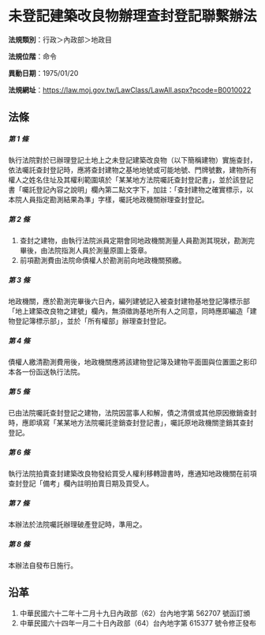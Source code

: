 # 未登記建築改良物辦理查封登記聯繫辦法




**法規類別**：行政＞內政部＞地政目

**法規位階**：命令

**異動日期**：1975/01/20  

**法規網址**：https://law.moj.gov.tw/LawClass/LawAll.aspx?pcode=B0010022



## 法條
##### 第 1 條
執行法院對於已辦理登記土地上之未登記建築改良物（以下簡稱建物）實施查封，依法囑託查封登記時，應將查封建物之基地地號或可能地號、門牌號數，建物所有權人之姓名住址及其權利範圍填於「某某地方法院囑託查封登記書」，並於該登記書「囑託登記內容之說明」欄內第二點文字下，加註：「查封建物之確實標示，以本院人員指定勘測結果為準」字樣，囑託地政機關辦理查封登記。

##### 第 2 條
1. 查封之建物，由執行法院派員定期會同地政機關測量人員勘測其現狀，勘測完畢後，由法院指測人員於測量原圖上簽章。
1. 前項勘測費由法院命債權人於勘測前向地政機關預繳。

##### 第 3 條
地政機關，應於勘測完畢後六日內，編列建號記入被查封建物基地登記簿標示部「地上建築改良物之建號」欄內，無須徵詢基地所有人之同意，同時應即編造「建物登記簿標示部」，並於「所有權部」辦理查封登記。

##### 第 4 條
債權人繳清勘測費用後，地政機關應將該建物登記簿及建物平面圖與位置圖之影印本各一份函送執行法院。

##### 第 5 條
已由法院囑託查封登記之建物，法院因當事人和解，債之清償或其他原因撤銷查封時，應即填寫「某某地方法院囑託塗銷查封登記書」，囑託原地政機關塗銷其查封登記。

##### 第 6 條
執行法院拍賣查封建築改良物發給買受人權利移轉證書時，應通知地政機關在前項查封登記「備考」欄內註明拍賣日期及買受人。

##### 第 7 條
本辦法於法院囑託辦理破產登記時，準用之。

##### 第 8 條
本辦法自發布日施行。

## 沿革
1. 中華民國六十二年十二月十九日內政部（62）台內地字第 562707 號函訂頒
1. 中華民國六十四年一月二十日內政部（64）台內地字第 615377 號令修正發布

